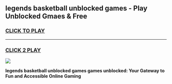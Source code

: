 
## legends basketball unblocked games - Play Unblocked Gmaes & Free
<h3>
<a href="https://news.freeplayer.one?title=legends_basketball_unblocked_games&ref=16F">CLICK TO PLAY</a></h3>
<hr>

<h3>
<a href="https://news.freeplayer.one?title=legends_basketball_unblocked_games&ref=16F">CLICK 2 PLAY</a>
  
</h3>

<a href="https://news.freeplayer.one?title=legends_basketball_unblocked_games&ref=16F/"><img src="https://clearcache.store/games.png"></a>


**legends basketball unblocked games games unblocked: Your Gateway to Fun and Accessible Online Gaming**
